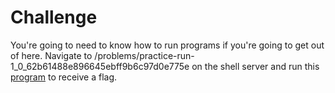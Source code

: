 # Challenge
You're going to need to know how to run programs if you're going to get out of here. Navigate to /problems/practice-run-1_0_62b61488e896645ebff9b6c97d0e775e on the shell server and run this [program](https://2019shell1.picoctf.com/static/6eba3b66e7a2b786c6c9769711d85663/run_this) to receive a flag.